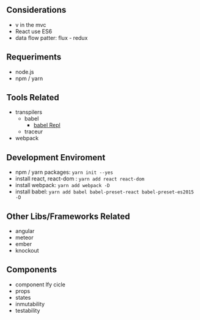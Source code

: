 ## Considerations
- v in the mvc
- React use ES6
- data flow patter: flux - redux

## Requeriments
- node.js
- npm / yarn

## Tools Related
- transpilers
  - babel
    - [babel Repl](https://babeljs.io/repl/)
  - traceur
- webpack

## Development Enviroment
- npm / yarn packages: `yarn init --yes`
- install react, react-dom : `yarn add react react-dom`
- install webpack: `yarn add webpack -D`
- install babel: `yarn add babel babel-preset-react babel-preset-es2015 -D`

## Other Libs/Frameworks Related
- angular
- meteor
- ember
- knockout

## Components
- component lfy cicle
- props
- states
- inmutability
- testability
